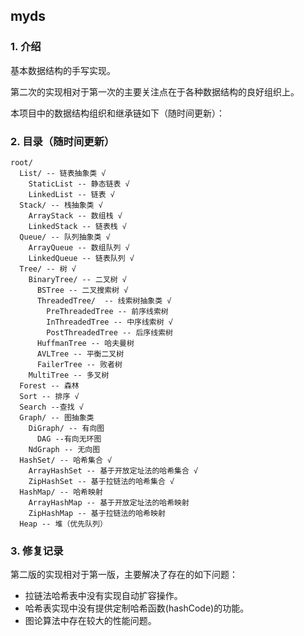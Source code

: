 ## myds

### 1. 介绍

基本数据结构的手写实现。

第二次的实现相对于第一次的主要关注点在于各种数据结构的良好组织上。

本项目中的数据结构组织和继承链如下（随时间更新）：

### 2. 目录（随时间更新）

```
root/ 
  List/ -- 链表抽象类 √
    StaticList -- 静态链表 √
    LinkedList -- 链表 √
  Stack/ -- 栈抽象类 √
    ArrayStack -- 数组栈 √ 
    LinkedStack -- 链表栈 √
  Queue/ -- 队列抽象类 √ 
    ArrayQueue -- 数组队列 √
    LinkedQueue -- 链表队列 √
  Tree/ -- 树 √
    BinaryTree/ -- 二叉树 √
      BSTree -- 二叉搜索树 √
      ThreadedTree/  -- 线索树抽象类 √
        PreThreadedTree -- 前序线索树 
        InThreadedTree -- 中序线索树 √
        PostThreadedTree -- 后序线索树 
      HuffmanTree -- 哈夫曼树 
      AVLTree -- 平衡二叉树 
      FailerTree -- 败者树
    MultiTree -- 多叉树 
  Forest -- 森林
  Sort -- 排序 √
  Search --查找 √
  Graph/ -- 图抽象类 
    DiGraph/ -- 有向图 
      DAG --有向无环图 
    NdGraph -- 无向图 
  HashSet/ -- 哈希集合 √
    ArrayHashSet -- 基于开放定址法的哈希集合 √
    ZipHashSet -- 基于拉链法的哈希集合 √
  HashMap/ -- 哈希映射
    ArrayHashMap -- 基于开放定址法的哈希映射
    ZipHashMap -- 基于拉链法的哈希映射
  Heap -- 堆（优先队列）
```

### 3. 修复记录
第二版的实现相对于第一版，主要解决了存在的如下问题：

+ 拉链法哈希表中没有实现自动扩容操作。
+ 哈希表实现中没有提供定制哈希函数(hashCode)的功能。
+ 图论算法中存在较大的性能问题。
